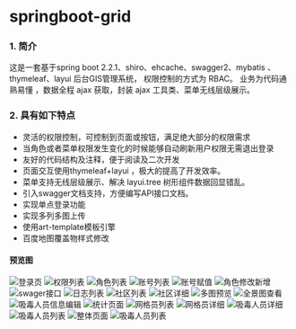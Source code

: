 # springboot-grid
### 1. 简介
这是一套基于spring boot 2.2.1、shiro、ehcache、swagger2、mybatis 、thymeleaf、layui 后台GIS管理系统， 权限控制的方式为 RBAC。
业务为代码通熟易懂 ，数据全程 ajax 获取，封装 ajax 工具类、菜单无线层级展示。

### 2. 具有如下特点
* 灵活的权限控制，可控制到页面或按钮，满足绝大部分的权限需求
* 当角色或者菜单权限发生变化的时候能够自动刷新用户权限无需退出登录
* 友好的代码结构及注释，便于阅读及二次开发
* 页面交互使用thymeleaf+layui ，极大的提高了开发效率。
* 菜单支持无线层级展示、解决 layui.tree 树形组件数据回显错乱。
* 引入swagger文档支持，方便编写API接口文档。
* 实现单点登录功能
* 实现多列多图上传
* 使用art-template模板引擎
* 百度地图覆盖物样式修改

#### 预览图
![登录页](http://gridpic.tsing-tec.com/a6d71260-2348-4f59-ac10-e5596024dd8a)
![权限列表](http://gridpic.tsing-tec.com/a8c332a0-8c56-48da-a8f0-0ac8ed1e8ec3)
![角色列表](http://gridpic.tsing-tec.com/e972f475-17a4-4aac-98b5-a0347a484bc7)
![账号列表](http://gridpic.tsing-tec.com/4acc5883-db1c-41c8-b443-869eae603d73)
![账号赋值](http://gridpic.tsing-tec.com/fb354664-ccad-4fb2-ae6e-d7ff1f0d0f25)
![角色修改新增](http://gridpic.tsing-tec.com/0fd43962-83be-4226-a1f7-888bbe53f702)
![swager接口](http://gridpic.tsing-tec.com/57ac8f30-a065-4bb9-aadd-cddbb69aaf90)
![日志列表](http://gridpic.tsing-tec.com/ce813a13-b731-4bf5-b4c1-39184d5fb402)
![社区列表](http://gridpic.tsing-tec.com/0ef9881e-18f9-4527-a5a2-0991339fd955)
![社区详细](http://gridpic.tsing-tec.com/6dbf0f73-f76a-4263-be89-82fc52c995d4)
![多图预览](http://gridpic.tsing-tec.com/457ec170-e718-491d-ac16-2aad66b5fcf2)
![全景图查看](http://gridpic.tsing-tec.com/7a024d4b-9bb0-4f4b-9741-3a71b86a9888)
![吸毒人员信息编辑](http://gridpic.tsing-tec.com/9b8728d3-18a6-4dca-8b56-487882d5cbd6)
![统计页面](http://gridpic.tsing-tec.com/1820e7f6-e9bd-47ff-851e-24a4cd6ccdc7)
![网格员列表](http://gridpic.tsing-tec.com/828ddbbf-798a-45fe-a7ad-fc6b2b72ae2d)
![网格员详细](http://gridpic.tsing-tec.com/bd41aa51-e1ca-48bf-98db-149d1480b699)
![吸毒人员详细](http://gridpic.tsing-tec.com/64f6e099-0ddd-4e6a-8bcf-966a4e9947e4)
![吸毒人员列表](http://gridpic.tsing-tec.com/781dea6d-986d-4ac4-bc85-d78173fd732f)
![整体页面](http://gridpic.tsing-tec.com/590bf415-95bf-4e3f-b605-166283fd0370)
![吸毒人员列表](http://gridpic.tsing-tec.com/9f68d462-b6bc-4695-a7fe-f59a3a1a380f)

